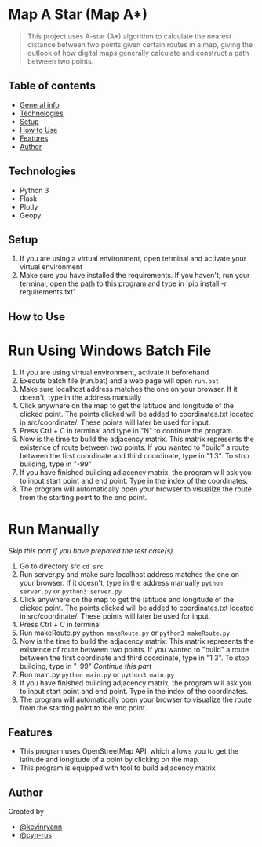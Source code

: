 # Map A Star (Map A*)
> This project uses A-star (A*) algorithm to calculate the nearest distance between two points given certain routes in a map, giving the outlook of how digital maps generally calculate and construct a path between two points.

## Table of contents
* [General info](#general-info)
* [Technologies](#technologies)
* [Setup](#setup)
* [How to Use](#how-to-use)
* [Features](#features)
* [Author](#author)

## Technologies
* Python 3
* Flask
* Plotly
* Geopy

## Setup
1. If you are using a virtual environment, open terminal and activate your virtual environment
2. Make sure you have installed the requirements. If you haven't, run your terminal, open the path to this program and type in `pip install -r requirements.txt'

## How to Use
# Run Using Windows Batch File
1. If you are using virtual environment, activate it beforehand
2. Execute batch file (run.bat) and a web page will open
`run.bat`
3. Make sure localhost address matches the one on your browser. If it doesn't, type in the address manually
4. Click anywhere on the map to get the latitude and longitude of the clicked point. The points clicked will be added to coordinates.txt located in src/coordinate/. These points will later be used for input.
5. Press Ctrl + C in terminal and type in "N" to continue the program.
6. Now is the time to build the adjacency matrix. This matrix represents the existence of route between two points. If you wanted to "build" a route between the first coordinate and third coordinate, type in "1 3". To stop building, type in "-99"
7. If you have finished building adjacency matrix, the program will ask you to input start point and end point. Type in the index of the coordinates.
8. The program will automatically open your browser to visualize the route from the starting point to the end point.

# Run Manually
*Skip this part if you have prepared the test case(s)*
1. Go to directory src
`cd src`
2. Run server.py and make sure localhost address matches the one on your browser. If it doesn't, type in the address manually
`python server.py`
or
`python3 server.py`
3. Click anywhere on the map to get the latitude and longitude of the clicked point. The points clicked will be added to coordinates.txt located in src/coordinate/. These points will later be used for input.
4. Press Ctrl + C in terminal
5. Run makeRoute.py
`python makeRoute.py`
or
`python3 makeRoute.py`
6. Now is the time to build the adjacency matrix. This matrix represents the existence of route between two points. If you wanted to "build" a route between the first coordinate and third coordinate, type in "1 3". To stop building, type in "-99"
*Continue this part*
7. Run main.py
`python main.py`
or
`python3 main.py`
8.  If you have finished building adjacency matrix, the program will ask you to input start point and end point. Type in the index of the coordinates.
9. The program will automatically open your browser to visualize the route from the starting point to the end point.

## Features
* This program uses OpenStreetMap API, which allows you to get the latitude and longitude of a point by clicking on the map.
* This program is equipped with tool to build adjacency matrix

## Author
Created by 
* [@kevinryann](https://www.github.com/kevinryann)
* [@cyn-rus](https://www.github.com/cyn-rus)